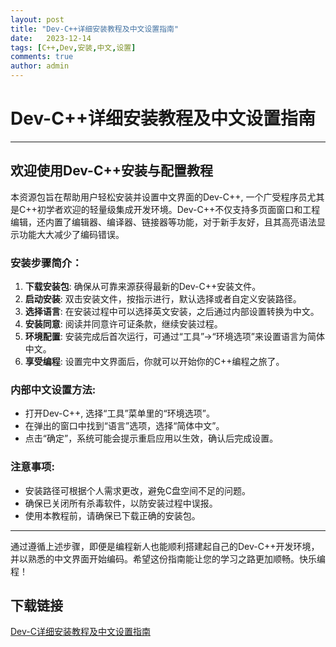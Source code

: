 ```yaml
---
layout: post
title: "Dev-C++详细安装教程及中文设置指南"
date:   2023-12-14
tags: [C++,Dev,安装,中文,设置]
comments: true
author: admin
---
```

# Dev-C++详细安装教程及中文设置指南

---

## 欢迎使用Dev-C++安装与配置教程

本资源包旨在帮助用户轻松安装并设置中文界面的Dev-C++, 一个广受程序员尤其是C++初学者欢迎的轻量级集成开发环境。Dev-C++不仅支持多页面窗口和工程编辑，还内置了编辑器、编译器、链接器等功能，对于新手友好，且其高亮语法显示功能大大减少了编码错误。

### 安装步骤简介：

1. **下载安装包**: 确保从可靠来源获得最新的Dev-C++安装文件。
2. **启动安装**: 双击安装文件，按指示进行，默认选择或者自定义安装路径。
3. **选择语言**: 在安装过程中可以选择英文安装，之后通过内部设置转换为中文。
4. **安装同意**: 阅读并同意许可证条款，继续安装过程。
5. **环境配置**: 安装完成后首次运行，可通过“工具”->“环境选项”来设置语言为简体中文。
6. **享受编程**: 设置完中文界面后，你就可以开始你的C++编程之旅了。

### 内部中文设置方法:

- 打开Dev-C++, 选择“工具”菜单里的“环境选项”。
- 在弹出的窗口中找到“语言”选项，选择“简体中文”。
- 点击“确定”，系统可能会提示重启应用以生效，确认后完成设置。

### 注意事项:

- 安装路径可根据个人需求更改，避免C盘空间不足的问题。
- 确保已关闭所有杀毒软件，以防安装过程中误报。
- 使用本教程前，请确保已下载正确的安装包。

---

通过遵循上述步骤，即便是编程新人也能顺利搭建起自己的Dev-C++开发环境，并以熟悉的中文界面开始编码。希望这份指南能让您的学习之路更加顺畅。快乐编程！

## 下载链接

[Dev-C详细安装教程及中文设置指南](https://pan.quark.cn/s/fb48b02e7867)